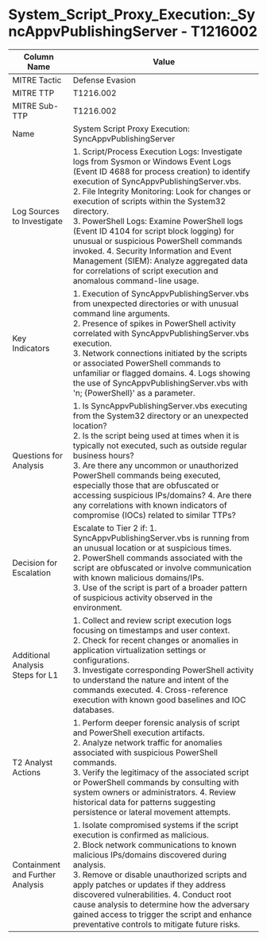 # System_Script_Proxy_Execution:_SyncAppvPublishingServer - T1216002

| Column Name | Value |
|-------------|-------|
| MITRE Tactic | Defense Evasion |
| MITRE TTP | T1216.002 |
| MITRE Sub-TTP | T1216.002 |
| Name | System Script Proxy Execution: SyncAppvPublishingServer |
| Log Sources to Investigate | 1. Script/Process Execution Logs: Investigate logs from Sysmon or Windows Event Logs (Event ID 4688 for process creation) to identify execution of SyncAppvPublishingServer.vbs.<br>2. File Integrity Monitoring: Look for changes or execution of scripts within the System32 directory.<br>3. PowerShell Logs: Examine PowerShell logs (Event ID 4104 for script block logging) for unusual or suspicious PowerShell commands invoked. 4. Security Information and Event Management (SIEM): Analyze aggregated data for correlations of script execution and anomalous command-line usage. |
| Key Indicators | 1. Execution of SyncAppvPublishingServer.vbs from unexpected directories or with unusual command line arguments.<br>2. Presence of spikes in PowerShell activity correlated with SyncAppvPublishingServer.vbs execution.<br>3. Network connections initiated by the scripts or associated PowerShell commands to unfamiliar or flagged domains. 4. Logs showing the use of SyncAppvPublishingServer.vbs with 'n; {PowerShell}' as a parameter. |
| Questions for Analysis | 1. Is SyncAppvPublishingServer.vbs executing from the System32 directory or an unexpected location?<br>2. Is the script being used at times when it is typically not executed, such as outside regular business hours?<br>3. Are there any uncommon or unauthorized PowerShell commands being executed, especially those that are obfuscated or accessing suspicious IPs/domains? 4. Are there any correlations with known indicators of compromise (IOCs) related to similar TTPs? |
| Decision for Escalation | Escalate to Tier 2 if: 1. SyncAppvPublishingServer.vbs is running from an unusual location or at suspicious times.<br>2. PowerShell commands associated with the script are obfuscated or involve communication with known malicious domains/IPs.<br>3. Use of the script is part of a broader pattern of suspicious activity observed in the environment. |
| Additional Analysis Steps for L1 | 1. Collect and review script execution logs focusing on timestamps and user context.<br>2. Check for recent changes or anomalies in application virtualization settings or configurations.<br>3. Investigate corresponding PowerShell activity to understand the nature and intent of the commands executed. 4. Cross-reference execution with known good baselines and IOC databases. |
| T2 Analyst Actions | 1. Perform deeper forensic analysis of script and PowerShell execution artifacts.<br>2. Analyze network traffic for anomalies associated with suspicious PowerShell commands.<br>3. Verify the legitimacy of the associated script or PowerShell commands by consulting with system owners or administrators. 4. Review historical data for patterns suggesting persistence or lateral movement attempts. |
| Containment and Further Analysis | 1. Isolate compromised systems if the script execution is confirmed as malicious.<br>2. Block network communications to known malicious IPs/domains discovered during analysis.<br>3. Remove or disable unauthorized scripts and apply patches or updates if they address discovered vulnerabilities. 4. Conduct root cause analysis to determine how the adversary gained access to trigger the script and enhance preventative controls to mitigate future risks. |
